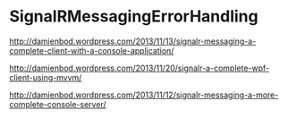 SignalRMessagingErrorHandling
=============================
http://damienbod.wordpress.com/2013/11/13/signalr-messaging-a-complete-client-with-a-console-application/

http://damienbod.wordpress.com/2013/11/20/signalr-a-complete-wpf-client-using-mvvm/

http://damienbod.wordpress.com/2013/11/12/signalr-messaging-a-more-complete-console-server/
